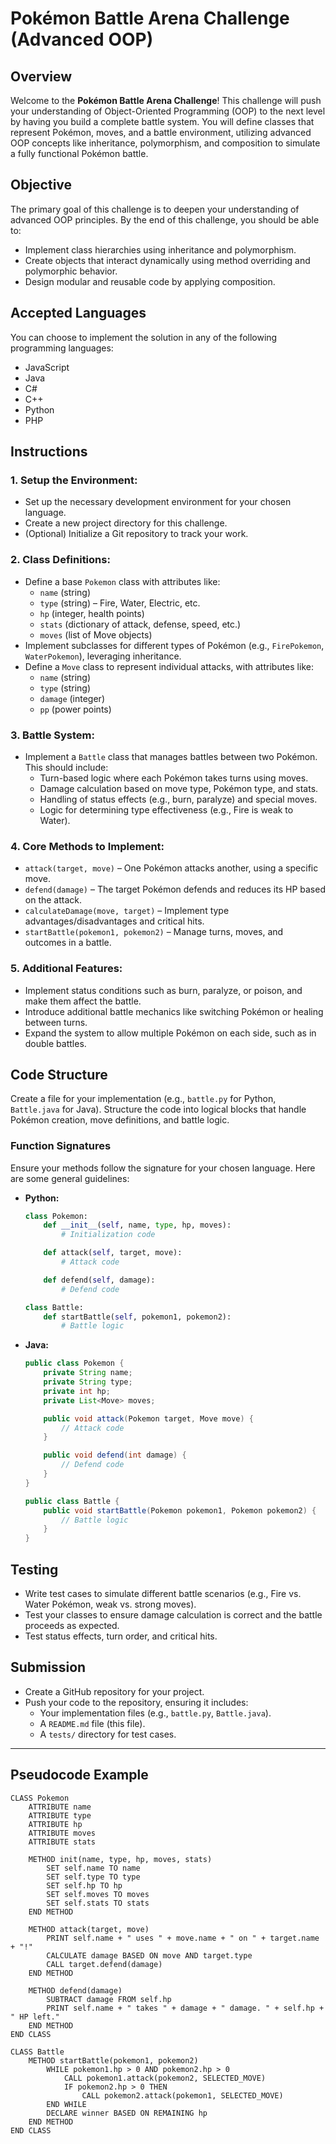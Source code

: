# Pokémon Battle Arena Challenge (Advanced OOP)

## Overview
Welcome to the **Pokémon Battle Arena Challenge**! This challenge will push your understanding of Object-Oriented Programming (OOP) to the next level by having you build a complete battle system. You will define classes that represent Pokémon, moves, and a battle environment, utilizing advanced OOP concepts like inheritance, polymorphism, and composition to simulate a fully functional Pokémon battle.

## Objective
The primary goal of this challenge is to deepen your understanding of advanced OOP principles. By the end of this challenge, you should be able to:
- Implement class hierarchies using inheritance and polymorphism.
- Create objects that interact dynamically using method overriding and polymorphic behavior.
- Design modular and reusable code by applying composition.

## Accepted Languages
You can choose to implement the solution in any of the following programming languages:
- JavaScript
- Java
- C#
- C++
- Python
- PHP

## Instructions

### 1. **Setup the Environment:**
   - Set up the necessary development environment for your chosen language.
   - Create a new project directory for this challenge.
   - (Optional) Initialize a Git repository to track your work.

### 2. **Class Definitions:**
   - Define a base `Pokemon` class with attributes like:
     - `name` (string)
     - `type` (string) – Fire, Water, Electric, etc.
     - `hp` (integer, health points)
     - `stats` (dictionary of attack, defense, speed, etc.)
     - `moves` (list of Move objects)
   - Implement subclasses for different types of Pokémon (e.g., `FirePokemon`, `WaterPokemon`), leveraging inheritance.
   - Define a `Move` class to represent individual attacks, with attributes like:
     - `name` (string)
     - `type` (string)
     - `damage` (integer)
     - `pp` (power points)

### 3. **Battle System:**
   - Implement a `Battle` class that manages battles between two Pokémon. This should include:
     - Turn-based logic where each Pokémon takes turns using moves.
     - Damage calculation based on move type, Pokémon type, and stats.
     - Handling of status effects (e.g., burn, paralyze) and special moves.
     - Logic for determining type effectiveness (e.g., Fire is weak to Water).

### 4. **Core Methods to Implement:**
   - `attack(target, move)` – One Pokémon attacks another, using a specific move.
   - `defend(damage)` – The target Pokémon defends and reduces its HP based on the attack.
   - `calculateDamage(move, target)` – Implement type advantages/disadvantages and critical hits.
   - `startBattle(pokemon1, pokemon2)` – Manage turns, moves, and outcomes in a battle.

### 5. **Additional Features:**
   - Implement status conditions such as burn, paralyze, or poison, and make them affect the battle.
   - Introduce additional battle mechanics like switching Pokémon or healing between turns.
   - Expand the system to allow multiple Pokémon on each side, such as in double battles.

## Code Structure
Create a file for your implementation (e.g., `battle.py` for Python, `Battle.java` for Java). 
Structure the code into logical blocks that handle Pokémon creation, move definitions, and battle logic.

### Function Signatures
Ensure your methods follow the signature for your chosen language. Here are some general guidelines:
- **Python:**
  ```python
  class Pokemon:
      def __init__(self, name, type, hp, moves):
          # Initialization code

      def attack(self, target, move):
          # Attack code

      def defend(self, damage):
          # Defend code

  class Battle:
      def startBattle(self, pokemon1, pokemon2):
          # Battle logic
  ```
- **Java:**
  ```java
  public class Pokemon {
      private String name;
      private String type;
      private int hp;
      private List<Move> moves;

      public void attack(Pokemon target, Move move) {
          // Attack code
      }

      public void defend(int damage) {
          // Defend code
      }
  }

  public class Battle {
      public void startBattle(Pokemon pokemon1, Pokemon pokemon2) {
          // Battle logic
      }
  }
  ```

## Testing
- Write test cases to simulate different battle scenarios (e.g., Fire vs. Water Pokémon, weak vs. strong moves).
- Test your classes to ensure damage calculation is correct and the battle proceeds as expected.
- Test status effects, turn order, and critical hits.

## Submission
- Create a GitHub repository for your project.
- Push your code to the repository, ensuring it includes:
  - Your implementation files (e.g., `battle.py`, `Battle.java`).
  - A `README.md` file (this file).
  - A `tests/` directory for test cases.

---

## Pseudocode Example

```pseudocode
CLASS Pokemon
    ATTRIBUTE name
    ATTRIBUTE type
    ATTRIBUTE hp
    ATTRIBUTE moves
    ATTRIBUTE stats

    METHOD init(name, type, hp, moves, stats)
        SET self.name TO name
        SET self.type TO type
        SET self.hp TO hp
        SET self.moves TO moves
        SET self.stats TO stats
    END METHOD

    METHOD attack(target, move)
        PRINT self.name + " uses " + move.name + " on " + target.name + "!"
        CALCULATE damage BASED ON move AND target.type
        CALL target.defend(damage)
    END METHOD

    METHOD defend(damage)
        SUBTRACT damage FROM self.hp
        PRINT self.name + " takes " + damage + " damage. " + self.hp + " HP left."
    END METHOD
END CLASS

CLASS Battle
    METHOD startBattle(pokemon1, pokemon2)
        WHILE pokemon1.hp > 0 AND pokemon2.hp > 0
            CALL pokemon1.attack(pokemon2, SELECTED_MOVE)
            IF pokemon2.hp > 0 THEN
                CALL pokemon2.attack(pokemon1, SELECTED_MOVE)
        END WHILE
        DECLARE winner BASED ON REMAINING hp
    END METHOD
END CLASS
```

